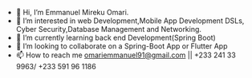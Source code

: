 - 👋 Hi, I’m Emmanuel Mireku Omari.
- 👀 I’m interested in web Development,Mobile App Development DSLs, Cyber Security,Database Management and Networking.
- 🌱 I’m currently learning back end Development(Spring Boot)
- 💞️ I’m looking to collaborate on a Spring-Boot App or Flutter App
- 📫 How to reach me omariemmanuel91@gmail.com || +233 241 33 9963/ +233 591 96 1186

<!---
3ga01/3ga01 is a ✨ special ✨ repository because its `README.md` (this file) appears on your GitHub profile.
You can click the Preview link to take a look at your changes..
--->
